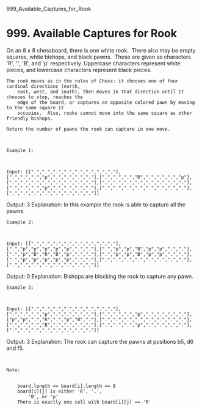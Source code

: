 999_Available_Captures_for_Rook
# 999. Available Captures for Rook

On an 8 x 8 chessboard, there is one white rook.  There also may be empty squares, white
        bishops, and black pawns.  These are given as characters 'R', '.',
        'B', and 'p' respectively. Uppercase characters represent white pieces, and
        lowercase characters represent black pieces.

    The rook moves as in the rules of Chess: it chooses one of four cardinal directions (north,
        east, west, and south), then moves in that direction until it chooses to stop, reaches the
        edge of the board, or captures an opposite colored pawn by moving to the same square it
        occupies.  Also, rooks cannot move into the same square as other friendly bishops.

    Return the number of pawns the rook can capture in one move.

     

    Example 1:

    

    Input: [[".",".",".",".",".",".",".","."],[".",".",".","p",".",".",".","."],[".",".",".","R",".",".",".","p"],[".",".",".",".",".",".",".","."],[".",".",".",".",".",".",".","."],[".",".",".","p",".",".",".","."],[".",".",".",".",".",".",".","."],[".",".",".",".",".",".",".","."]]
Output: 3
Explanation: 
In this example the rook is able to capture all the pawns.

    Example 2:

    

    Input: [[".",".",".",".",".",".",".","."],[".","p","p","p","p","p",".","."],[".","p","p","B","p","p",".","."],[".","p","B","R","B","p",".","."],[".","p","p","B","p","p",".","."],[".","p","p","p","p","p",".","."],[".",".",".",".",".",".",".","."],[".",".",".",".",".",".",".","."]]
Output: 0
Explanation: 
Bishops are blocking the rook to capture any pawn.

    Example 3:

    

    Input: [[".",".",".",".",".",".",".","."],[".",".",".","p",".",".",".","."],[".",".",".","p",".",".",".","."],["p","p",".","R",".","p","B","."],[".",".",".",".",".",".",".","."],[".",".",".","B",".",".",".","."],[".",".",".","p",".",".",".","."],[".",".",".",".",".",".",".","."]]
Output: 3
Explanation: 
The rook can capture the pawns at positions b5, d6 and f5.

     

    Note:

    
        board.length == board[i].length == 8
        board[i][j] is either 'R', '.',
            'B', or 'p'
        There is exactly one cell with board[i][j] == 'R'